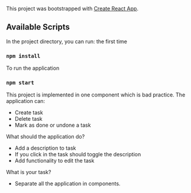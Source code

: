This project was bootstrapped with [Create React App](https://github.com/facebook/create-react-app).

## Available Scripts

In the project directory, you can run:
the first time
### `npm install`
To run the application
### `npm start`

This project is implemented in one component which is bad practice.
The application can:
- Create task
- Delete task
- Mark as done or undone a task

What should the application do?
- Add a description to task
- If you click in the task should toggle the description
- Add functionality to edit the task

What is your task?
- Separate all the application in components.